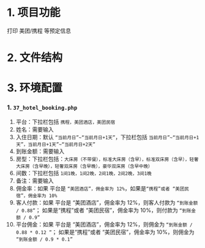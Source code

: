 # 1. 项目功能

打印 美团/携程 等预定信息

# 2. 文件结构




# 3. 环境配置

### 1. `37_hotel_booking.php`

1. 平台：下拉栏包括 `携程，美团酒店，美团民宿`
2. 姓名：需要输入
2. 入住日期：默认 `“当前月日”~“当前月日+1天”`，下拉栏包括 `当前月日”~“当前月日+1天”，当前月日+1天”~“当前月日+2天”`
4. 到账金额：需要输入
5. 房型：下拉栏包括：`大床房（不带餐），标准大床房（含早），标准双床房（含早），轻奢大床房（含早晚），轻奢双床房（含早晚），豪华双床房（含早中晚）`
6. 间数：下拉栏包括 `1间1晚，1间2晚，2间1晚，2间2晚，3间1晚`
7. 备注：需要输入
8. 佣金率：如果 平台是 `“美团酒店”，佣金率为 12%`，如果是`“携程”或者 “美团民宿”，佣金率为 10%`
9. 客人付款：如果 平台是 “美团酒店”，佣金率为 12%，则客人付款为 `“到账金额 / 0.88”`； 如果是“携程”或者 “美团民宿”，佣金率为 10%，则付款为 `“到账金额 / 0.9”`
10. 平台佣金：如果 平台是 “美团酒店”，佣金率为 12%，则佣金为 `“到账金额 / 0.88 * 0.12 ”`； 如果是“携程”或者 “美团民宿”，佣金率为 10%，则佣金为 `“到账金额 / 0.9 * 0.1”`
